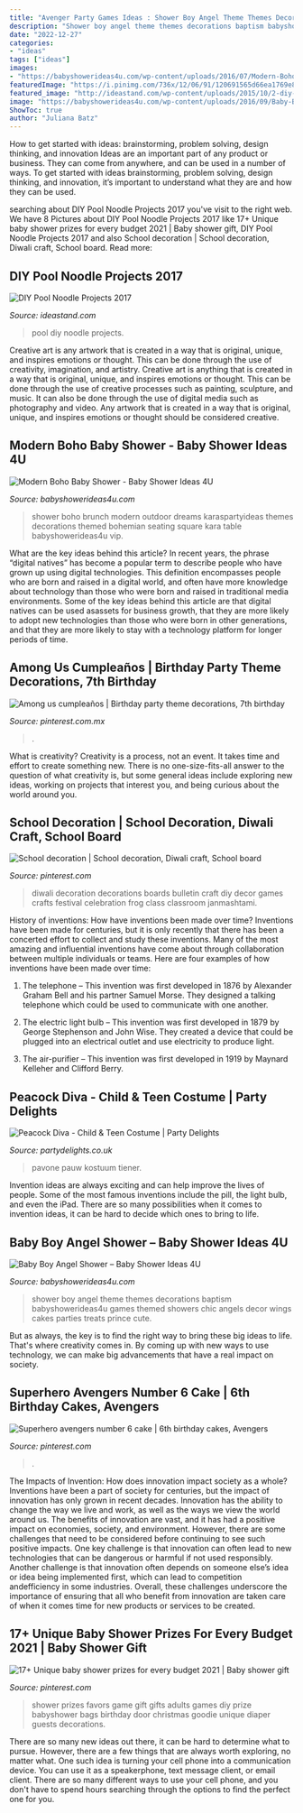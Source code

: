 ```yaml
---
title: "Avenger Party Games Ideas : Shower Boy Angel Theme Themes Decorations Baptism Babyshowerideas4u Games Themed Showers Chic Angels Decor Wings Cakes Parties Treats Prince Cute"
description: "Shower boy angel theme themes decorations baptism babyshowerideas4u games themed showers chic angels decor wings cakes parties treats prince cute"
date: "2022-12-27"
categories:
- "ideas"
tags: ["ideas"]
images:
- "https://babyshowerideas4u.com/wp-content/uploads/2016/07/Modern-Boho-Baby-Shower-Outdoor-Vip-Seating-600x799.jpg"
featuredImage: "https://i.pinimg.com/736x/12/06/91/120691565d66ea1769e875955e8c5062.jpg"
featured_image: "http://ideastand.com/wp-content/uploads/2015/10/2-diy-pool-noodle-projects.jpg"
image: "https://babyshowerideas4u.com/wp-content/uploads/2016/09/Baby-Boy-Angel-Shower-Treats.jpg"
ShowToc: true
author: "Juliana Batz"
---
```



How to get started with ideas: brainstorming, problem solving, design thinking, and innovation
Ideas are an important part of any product or business. They can come from anywhere, and can be used in a number of ways. To get started with ideas brainstorming, problem solving, design thinking, and innovation, it’s important to understand what they are and how they can be used.

	

		
searching about DIY Pool Noodle Projects 2017 you've visit to the right web. We have 8 Pictures about DIY Pool Noodle Projects 2017 like 17+ Unique baby shower prizes for every budget 2021 | Baby shower gift, DIY Pool Noodle Projects 2017 and also School decoration | School decoration, Diwali craft, School board. Read more:
		
    
## DIY Pool Noodle Projects 2017

<img loading=lazy src="http://ideastand.com/wp-content/uploads/2015/10/2-diy-pool-noodle-projects.jpg" onerror="this.onerror=null;this.src='https://tse1.mm.bing.net/th?id=OIP.Rz_MzfZOWK_1caXLs-otaAHaLG&amp;pid=15.1';" alt="DIY Pool Noodle Projects 2017">

_Source: ideastand.com_

>pool diy noodle projects. 

	

Creative art is any artwork that is created in a way that is original, unique, and inspires emotions or thought. This can be done through the use of creativity, imagination, and artistry.
Creative art is anything that is created in a way that is original, unique, and inspires emotions or thought. This can be done through the use of creative processes such as painting, sculpture, and music. It can also be done through the use of digital media such as photography and video. Any artwork that is created in a way that is original, unique, and inspires emotions or thought should be considered creative.

    
## Modern Boho Baby Shower - Baby Shower Ideas 4U

<img loading=lazy src="https://babyshowerideas4u.com/wp-content/uploads/2016/07/Modern-Boho-Baby-Shower-Outdoor-Vip-Seating-600x799.jpg" onerror="this.onerror=null;this.src='https://tse4.mm.bing.net/th?id=OIP.Y4Rhu9BrMTVxJAoHP1559wHaJ3&amp;pid=15.1';" alt="Modern Boho Baby Shower - Baby Shower Ideas 4U">

_Source: babyshowerideas4u.com_

>shower boho brunch modern outdoor dreams karaspartyideas themes decorations themed bohemian seating square kara table babyshowerideas4u vip. 

	

What are the key ideas behind this article?
In recent years, the phrase “digital natives” has become a popular term to describe people who have grown up using digital technologies. This definition encompasses people who are born and raised in a digital world, and often have more knowledge about technology than those who were born and raised in traditional media environments. Some of the key ideas behind this article are that digital natives can be used asassets for business growth, that they are more likely to adopt new technologies than those who were born in other generations, and that they are more likely to stay with a technology platform for longer periods of time.

    
## Among Us Cumpleaños | Birthday Party Theme Decorations, 7th Birthday

<img loading=lazy src="https://i.pinimg.com/736x/12/06/91/120691565d66ea1769e875955e8c5062.jpg" onerror="this.onerror=null;this.src='https://tse2.mm.bing.net/th?id=OIP.NZKnJxL5gYfOl7_CDfBJkQHaJ3&amp;pid=15.1';" alt="Among us cumpleaños | Birthday party theme decorations, 7th birthday">

_Source: pinterest.com.mx_

>. 

	

What is creativity?
Creativity is a process, not an event. It takes time and effort to create something new. There is no one-size-fits-all answer to the question of what creativity is, but some general ideas include exploring new ideas, working on projects that interest you, and being curious about the world around you.

    
## School Decoration | School Decoration, Diwali Craft, School Board

<img loading=lazy src="https://i.pinimg.com/736x/02/34/45/023445d2724be9ba8de542952f21b6c6.jpg" onerror="this.onerror=null;this.src='https://tse1.mm.bing.net/th?id=OIP.WMtjTbP2SsY0icVTG5DiUwHaJ3&amp;pid=15.1';" alt="School decoration | School decoration, Diwali craft, School board">

_Source: pinterest.com_

>diwali decoration decorations boards bulletin craft diy decor games crafts festival celebration frog class classroom janmashtami. 

	

History of inventions: How have inventions been made over time?
Inventions have been made for centuries, but it is only recently that there has been a concerted effort to collect and study these inventions. Many of the most amazing and influential inventions have come about through collaboration between multiple individuals or teams. Here are four examples of how inventions have been made over time:

1) The telephone – This invention was first developed in 1876 by Alexander Graham Bell and his partner Samuel Morse. They designed a talking telephone which could be used to communicate with one another.

2) The electric light bulb – This invention was first developed in 1879 by George Stephenson and John Wise. They created a device that could be plugged into an electrical outlet and use electricity to produce light.

3) The air-purifier – This invention was first developed in 1919 by Maynard Kelleher and Clifford Berry.

    
## Peacock Diva - Child &amp; Teen Costume | Party Delights

<img loading=lazy src="https://images.partydelights.co.uk/FANC/12/088/front/v3/flxm/3.jpg" onerror="this.onerror=null;this.src='https://tse3.mm.bing.net/th?id=OIP.0PAAOQa_4WrYOVYOVUh-iAHaJ3&amp;pid=15.1';" alt="Peacock Diva - Child &amp; Teen Costume | Party Delights">

_Source: partydelights.co.uk_

>pavone pauw kostuum tiener. 

	

Invention ideas are always exciting and can help improve the lives of people. Some of the most famous inventions include the pill, the light bulb, and even the iPad. There are so many possibilities when it comes to invention ideas, it can be hard to decide which ones to bring to life.

    
## Baby Boy Angel Shower – Baby Shower Ideas 4U

<img loading=lazy src="https://babyshowerideas4u.com/wp-content/uploads/2016/09/Baby-Boy-Angel-Shower-Treats.jpg" onerror="this.onerror=null;this.src='https://tse2.mm.bing.net/th?id=OIP.T-8HGmDi5PbRnC6bGIOMjAHaJ4&amp;pid=15.1';" alt="Baby Boy Angel Shower – Baby Shower Ideas 4U">

_Source: babyshowerideas4u.com_

>shower boy angel theme themes decorations baptism babyshowerideas4u games themed showers chic angels decor wings cakes parties treats prince cute. 

	

But as always, the key is to find the right way to bring these big ideas to life. That's where creativity comes in. By coming up with new ways to use technology, we can make big advancements that have a real impact on society.

    
## Superhero Avengers Number 6 Cake | 6th Birthday Cakes, Avengers

<img loading=lazy src="https://i.pinimg.com/736x/fb/d2/b3/fbd2b3b003765afb90a5656f014ed192.jpg" onerror="this.onerror=null;this.src='https://tse4.mm.bing.net/th?id=OIP.-8oUu-0o6o53Hxf5tRENZwHaJ3&amp;pid=15.1';" alt="Superhero avengers number 6 cake | 6th birthday cakes, Avengers">

_Source: pinterest.com_

>. 

	

The Impacts of Invention: How does innovation impact society as a whole?
Inventions have been a part of society for centuries, but the impact of innovation has only grown in recent decades. Innovation has the ability to change the way we live and work, as well as the ways we view the world around us. The benefits of innovation are vast, and it has had a positive impact on economies, society, and environment. However, there are some challenges that need to be considered before continuing to see such positive impacts. One key challenge is that innovation can often lead to new technologies that can be dangerous or harmful if not used responsibly. Another challenge is that innovation often depends on someone else’s idea or idea being implemented first, which can lead to competition andefficiency in some industries. Overall, these challenges underscore the importance of ensuring that all who benefit from innovation are taken care of when it comes time for new products or services to be created.

    
## 17+ Unique Baby Shower Prizes For Every Budget 2021 | Baby Shower Gift

<img loading=lazy src="https://i.pinimg.com/736x/dd/71/70/dd7170cbce0f99f9bf99ee8cceed154a.jpg" onerror="this.onerror=null;this.src='https://tse3.mm.bing.net/th?id=OIP.AhXfeLzLctc4SCkO_AQCZwHaJ3&amp;pid=15.1';" alt="17+ Unique baby shower prizes for every budget 2021 | Baby shower gift">

_Source: pinterest.com_

>shower prizes favors game gift gifts adults games diy prize babyshower bags birthday door christmas goodie unique diaper guests decorations. 

	

There are so many new ideas out there, it can be hard to determine what to pursue. However, there are a few things that are always worth exploring, no matter what. One such idea is turning your cell phone into a communication device. You can use it as a speakerphone, text message client, or email client. There are so many different ways to use your cell phone, and you don't have to spend hours searching through the options to find the perfect one for you.

